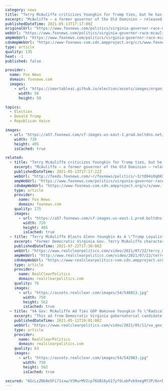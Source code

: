 ```yaml
---
category: news
title: "Terry McAuliffe criticizes Youngkin for Trump ties, but he has his own"
excerpt: "McAuliffe – a former governor of the Old Dominion – released an attack ad against Youngkin on Tuesday targeting the Republican nominee for his ties to the former president, calling Trump a “stain on our democracy."
publishedDateTime: 2021-05-13T17:17:00Z
originalUrl: "https://www.foxnews.com/politics/virginia-governor-race-mcauliffe-youngkin-trump-ties"
webUrl: "https://www.foxnews.com/politics/virginia-governor-race-mcauliffe-youngkin-trump-ties"
ampWebUrl: "https://www.foxnews.com/politics/virginia-governor-race-mcauliffe-youngkin-trump-ties.amp"
cdnAmpWebUrl: "https://www-foxnews-com.cdn.ampproject.org/c/s/www.foxnews.com/politics/virginia-governor-race-mcauliffe-youngkin-trump-ties.amp"
type: article
quality: 135
heat: -1
published: false

provider:
  name: Fox News
  domain: foxnews.com
  images:
    - url: "https://smartableai.github.io/election/assets/images/organizations/foxnews.com-50x50.jpg"
      width: 50
      height: 50

topics:
  - Election
  - Donald Trump
  - Republican Voice

images:
  - url: "https://a57.foxnews.com/cf-images.us-east-1.prod.boltdns.net/v1/static/694940094001/75dd6f14-59b7-4b8d-8faf-ddd786809088/9ce1732d-00cd-452b-a561-fc52c2c98790/1280x720/match/720/405/image.jpg?ve=1&tl=1"
    width: 720
    height: 405
    isCached: true

related:
  - title: "Terry McAuliffe criticizes Youngkin for Trump ties, but he has his own"
    excerpt: "McAuliffe – a former governor of the Old Dominion – released an attack ad against Youngkin on Tuesday targeting the Republican nominee for his ties to the former president, calling Trump a “stain on our democracy.”"
    publishedDateTime: 2021-05-13T17:17:22Z
    webUrl: "http://feeds.foxnews.com/~r/foxnews/politics/~3/tQ94s0q6KXo/virginia-governor-race-mcauliffe-youngkin-trump-ties"
    ampWebUrl: "https://www.foxnews.com/politics/virginia-governor-race-mcauliffe-youngkin-trump-ties.amp"
    cdnAmpWebUrl: "https://www-foxnews-com.cdn.ampproject.org/c/s/www.foxnews.com/politics/virginia-governor-race-mcauliffe-youngkin-trump-ties.amp"
    type: article
    provider:
      name: Fox News
      domain: foxnews.com
    quality: 175
    images:
      - url: "https://a57.foxnews.com/cf-images.us-east-1.prod.boltdns.net/v1/static/694940094001/75dd6f14-59b7-4b8d-8faf-ddd786809088/9ce1732d-00cd-452b-a561-fc52c2c98790/1280x720/match/720/405/image.jpg?ve=1&tl=1"
        width: 720
        height: 405
        isCached: true
  - title: "Terry McAuliffe Blasts Glenn Youngkin As A \"Trump Loyalist\" In First VA Gov. Campaign Ad"
    excerpt: "Former Democratic Virginia Gov. Terry McAuliffe characterized his Republican opponent Glenn Youngkin as unreasonable and \"a loyalist to Donald Trump\" in the first ad of his campaign for another term as governor."
    publishedDateTime: 2021-07-22T17:30:00Z
    webUrl: "https://www.realclearpolitics.com/video/2021/07/22/terry_mcauliffe_blasts_glenn_youngkin_as_trump_loyalist_in_first_va_gov_campaign_ad.html"
    ampWebUrl: "http://www.realclearpolitics.com/video/2021/07/22/terry_mcauliffe_blasts_glenn_youngkin_as_trump_loyalist_in_first_va_gov_campaign_ad.amp.html"
    cdnAmpWebUrl: "https://www-realclearpolitics-com.cdn.ampproject.org/c/www.realclearpolitics.com/video/2021/07/22/terry_mcauliffe_blasts_glenn_youngkin_as_trump_loyalist_in_first_va_gov_campaign_ad.amp.html"
    type: article
    provider:
      name: RealClearPolitics
      domain: realclearpolitics.com
    quality: 76
    images:
      - url: "https://assets.realclear.com/images/54/548813.jpg"
        width: 750
        height: 562
        isCached: true
  - title: "VA Gov: McAuliffe Ad Ties GOP Nominee Youngkin To \"Radical\" Trump And Cruz"
    excerpt: "This ad from Democratic Virginia gubernatorial candidate Terry McAuliffe connects GOP nominee Glenn Youngkin to \"extreme Republicans\" like Sen. Ted Cruz and former President Trump. Retweet if you voted to stop Donald Trump in 2020 and you'll vote to stop Glenn Youngkin in 2021."
    publishedDateTime: 2021-05-11T19:01:00Z
    webUrl: "https://www.realclearpolitics.com/video/2021/05/11/va_gov_terry_mcauliffe_ad_ties_gop_nominee_glenn_youngkin_to_trump.html"
    type: article
    provider:
      name: RealClearPolitics
      domain: realclearpolitics.com
    quality: 63
    images:
      - url: "https://assets.realclear.com/images/54/542983.jpg"
        width: 750
        height: 562
        isCached: true

secured: "6GcLzZNb8e5Fi71sxw/V3RurMV2cp76GB16yG17yfOcakPvb9xegM7JP/KnrDO26ePFL5JBrVLLBRltl5CrST0lCgFfKbzqcE8Ah5ohN7jKJxm+NiiF6AsCe9TYmRCVTmWdFODpsE5ddCo9Gkax2nlLKelx1OCixUjTvlXiJUVFv8iT9HHvU8hvll1S02DiTDt8JKFHfKj+YXBw4+L5vLvJRw0qRH9ajMhqf/Nl0Y7Egqk7J6Ge0VmwDyUCF4xoibu9u6Chk8VnhR4qr5/9mNiayl8xZb5mGqYeJcfCg9HBxiltenkghDL5hFhQMXriqnlRglvw9K43tn2hnsKU5riVsFadJ5dlTLPOliCHi1XM=;v8M07Ufz1qK+wvkRZpnpeg=="
---
```


